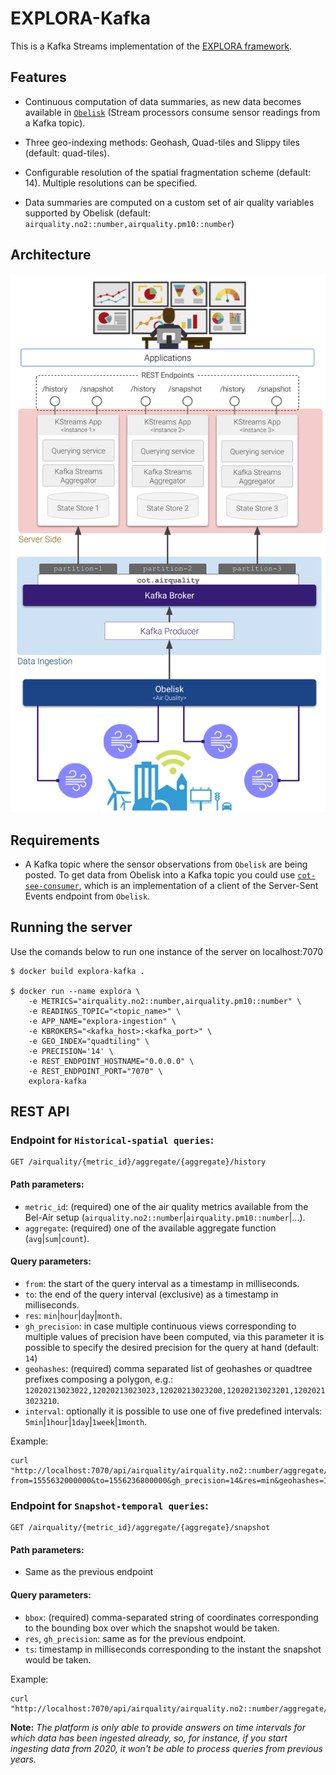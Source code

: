 # EXPLORA-Kafka

This is a Kafka Streams implementation of the [EXPLORA framework](https://www.mdpi.com/1424-8220/20/9/2737).

## Features

* Continuous computation of data summaries, as new data becomes available in [`Obelisk`](https://obelisk.ilabt.imec.be/api/v2/docs/) (Stream processors consume sensor readings from a Kafka topic).

* Three geo-indexing methods: Geohash, Quad-tiles and Slippy tiles (default: quad-tiles).

* Configurable resolution of the spatial fragmentation scheme (default: 14). Multiple resolutions can be specified.

* Data summaries are computed on a custom set of air quality variables supported by Obelisk (default: `airquality.no2::number,airquality.pm10::number`)

## Architecture

![Explora-LD](./explora-kafka-arch.png)

## Requirements

* A Kafka topic where the sensor observations from `Obelisk` are being posted. To get data from Obelisk into a Kafka topic you could use [`cot-see-consumer`](https://gitlab.ilabt.imec.be/lordezan/cot-sse-consumer), which is an implementation of a client of the Server-Sent Events endpoint from `Obelisk`.


## Running the server

Use the comands below to run one instance of the server on localhost:7070

``` 
$ docker build explora-kafka .

$ docker run --name explora \
	-e METRICS="airquality.no2::number,airquality.pm10::number" \
	-e READINGS_TOPIC="<topic_name>" \
	-e APP_NAME="explora-ingestion" \
	-e KBROKERS="<kafka_host>:<kafka_port>" \
	-e GEO_INDEX="quadtiling" \
	-e PRECISION='14' \
	-e REST_ENDPOINT_HOSTNAME="0.0.0.0" \
	-e REST_ENDPOINT_PORT="7070" \
	explora-kafka
```

## REST API

### Endpoint for `Historical-spatial queries`:

```
GET /airquality/{metric_id}/aggregate/{aggregate}/history
```

#### Path parameters:

* `metric_id`: (required) one of the air quality metrics available from the Bel-Air setup (`airquality.no2::number`|`airquality.pm10::number`|...).
* `aggregate`: (required) one of the available aggregate function (`avg`|`sum`|`count`).

#### Query parameters:

* `from`: the start of the query interval as a timestamp in milliseconds.
* `to`: the end of the query interval (exclusive) as a timestamp in milliseconds.
* `res`: `min`|`hour`|`day`|`month`.
* `gh_precision`: in case multiple continuous views corresponding to multiple values of precision have been computed, via this parameter it is possible to specify the desired precision for the query at hand (default: `14`)
* `geohashes`: (required) comma separated list of geohashes or quadtree prefixes composing a polygon, e.g.: `12020213023022,12020213023023,12020213023200,12020213023201,12020213023210`.
* `interval`: optionally it is possible to use one of five predefined intervals: `5min`|`1hour`|`1day`|`1week`|`1month`.

Example:

```
curl "http://localhost:7070/api/airquality/airquality.no2::number/aggregate/avg/history?from=1555632000000&to=1556236800000&gh_precision=14&res=min&geohashes=12020213023022,12020213023023,12020213023200,12020213023201,12020213023210,12020213022313,12020213023202,12020213023203,12020213023212,12020213022331,12020213023220,12020213023221,12020213023230,12020213023222,12020213023223"
```

### Endpoint for `Snapshot-temporal queries`:

```
GET /airquality/{metric_id}/aggregate/{aggregate}/snapshot
```

#### Path parameters:

* Same as the previous endpoint

#### Query parameters:

* `bbox`: (required) comma-separated string of coordinates corresponding to the bounding box over which the snapshot would be taken.
* `res`, `gh_precision`: same as for the previous endpoint.
* `ts`: timestamp in milliseconds corresponding to the instant the snapshot would be taken.

Example:

```
curl "http://localhost:7070/api/airquality/airquality.no2::number/aggregate/bbox=51.32,4.09,51.15,4.75&res=day&gh_precision=14&ts=1573167600000"
```

**Note:** *The platform is only able to provide answers on time intervals for which data has been ingested already, so, for instance, if you start ingesting data from 2020, it won't be able to process queries from previous years.*

